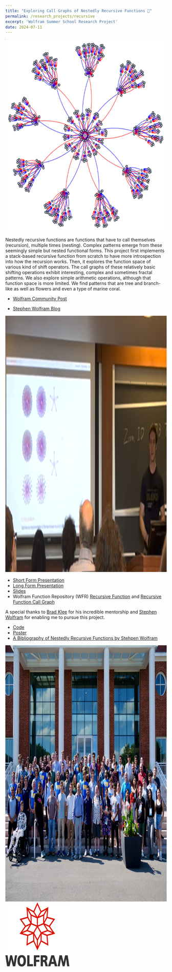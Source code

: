 ```yaml
---
title: "Exploring Call Graphs of Nestedly Recursive Functions 🌼"
permalink: /research_projects/recursive
excerpt: 'Wolfram Summer School Research Project'
date: 2024-07-11
---
```


<center><img src="/images/research_projects/recursive_graph.png" width="600" height="600" /></center>


Nestedly recursive functions are functions that have to call themselves (recursion), multiple times (nesting). Complex patterns emerge from these seemingly simple but nested functional forms. This project first implements a stack-based recursive function from scratch to have more introspection into how the recursion works. Then, it explores the function space of various kind of shift operators. The call graphs of these relatively basic shifting operations exhibit interesting, complex and sometimes fractal patterns. We also explore simple arithmetic operations, although that function space is more limited. We find patterns that are tree and branch-like as well as flowers and even a type of marine coral.

* [Wolfram Community Post](https://community.wolfram.com/groups/-/m/t/3210833)

* [Stephen Wolfram Blog](https://writings.stephenwolfram.com/2024/09/nestedly-recursive-functions/)

<center><img src="/images/research_projects/recursive_pic.png" width="800" height="800" /></center>

* [Short Form Presentation](https://youtu.be/gg0EM4CpwdY)
* [Long Form Presentation](https://www.youtube.com/live/FN68UYWMgio)
* [Slides](https://drive.google.com/file/d/1gq07CD34wmos3wE_R7BeQJuXvwy1rVoD/view?usp=sharing)
* Wolfram Function Repository (WFR) [Recursive Function](https://resources.wolframcloud.com/FunctionRepository/resources/RecursiveFunction/) and [Recursive Function Call Graph](https://resources.wolframcloud.com/FunctionRepository/resources/RecursiveFunctionCallGraph/)

A special thanks to [Brad Klee](https://community.wolfram.com/web/bradklee) for his incredible mentorship and [Stephen Wolfram](https://www.stephenwolfram.com/) for enabling me to pursue this project.

* [Code](https://github.com/thomas0299/nestedly_recursive_function)
* [Poster](https://drive.google.com/file/d/14CkQKpmXjQK2fkoS7bQuaGkFgVG5pqVR/view?usp=sharing)
* [A Bibliography of Nestedly Recursive Functions by Stehpen Wolfram](https://content.wolfram.com/sites/43/2024/09/NestedlyRecursiveFunctions-Bibliography-9-27.pdf)

<center><img src="/images/research_projects/wss_group.jpeg" width="800" height="800" /></center>

<img src="/images/research_projects/wss.png" width="200" height="200" />